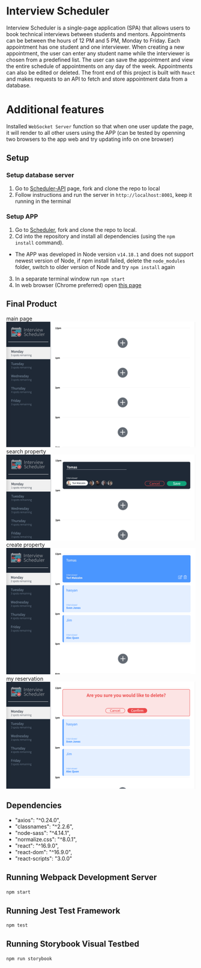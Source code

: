 # Interview Scheduler

Interview Scheduler is a single-page application (SPA) that allows users to book technical interviews between students and mentors. Appointments can be between the hours of 12 PM and 5 PM, Monday to Friday. Each appointment has one student and one interviewer. When creating a new appointment, the user can enter any student name while the interviewer is chosen from a predefined list. The user can save the appointment and view the entire schedule of appointments on any day of the week. Appointments can also be edited or deleted. The front end of this project is built with `React` and makes requests to an API to fetch and store appointment data from a database.

# Additional features

Installed `WebSocket Server` function so that when one user update the page, it will render to all other users using the APP (can be tested by openning two browsers to the app web and try updating info on one browser)

## Setup

### Setup database server

1. Go to [Scheduler-API](https://github.com/yuhaoyann/scheduler-api) page, fork and clone the repo to local
2. Follow instructions and run the server in `http://localhost:8001`, keep it running in the terminal

### Setup APP

1. Go to [Scheduler](https://github.com/yuhaoyann/scheduler), fork and clone the repo to local.
2. Cd into the repository and install all dependencies (using the `npm install` command).

- The APP was developed in Node version `v14.18.1` and does not support newest version of Node, if npm install failed, delete the `node_modules` folder, switch to older version of Node and try `npm install` again

3. In a separate terminal window run `npm start`
4. In web browser (Chrome preferred) open [this page](http://localhost:8080/)

## Final Product

main page
!["main page"](https://github.com/yuhaoyann/scheduler/blob/master/public/docs/1.main_page.png)<br />
search property
!["create interview"](https://github.com/yuhaoyann/scheduler/blob/master/public/docs/2.create_interview.png)<br />
create property
!["show interviews"](https://github.com/yuhaoyann/scheduler/blob/master/public/docs/3.show_page.png)<br />
my reservation
!["delete interview"](https://github.com/yuhaoyann/scheduler/blob/master/public/docs/4.delete_interviews.png)

## Dependencies

- "axios": "^0.24.0",
- "classnames": "^2.2.6",
- "node-sass": "^4.14.1",
- "normalize.css": "^8.0.1",
- "react": "^16.9.0",
- "react-dom": "^16.9.0",
- "react-scripts": "3.0.0"

## Running Webpack Development Server

```sh
npm start
```

## Running Jest Test Framework

```sh
npm test
```

## Running Storybook Visual Testbed

```sh
npm run storybook
```
